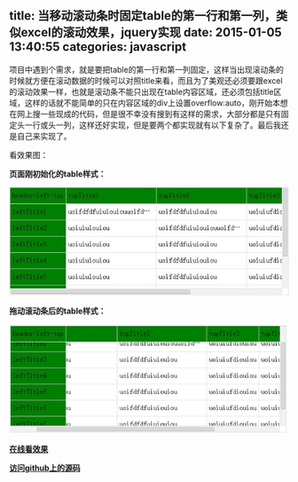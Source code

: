 title: 当移动滚动条时固定table的第一行和第一列，类似excel的滚动效果，jquery实现
date: 2015-01-05 13:40:55
categories: javascript
---

项目中遇到个需求，就是要把table的第一行和第一列固定，这样当出现滚动条的时候就方便在滚动数据的时候可以对照title来看，而且为了美观还必须要跟excel的滚动效果一样，也就是滚动条不能只出现在table内容区域，还必须包括title区域，这样的话就不能简单的只在内容区域的div上设置overflow:auto，刚开始本想在网上搜一些现成的代码，但是很不幸没有搜到有这样的需求，大部分都是只有固定头一行或头一列，这样还好实现，但是要两个都实现就有以下复杂了。最后我还是自己来实现了。


看效果图：

__页面刚初始化的table样式：__

![](/imgs/javascript_excel_table_init.jpg)

__拖动滚动条后的table样式：__

![](/imgs/javascript_excel_table_move.jpg)

__[在线看效果](http://plnkr.co/edit/MUxu6a87lzR2Xptishjq?p=preview)__

__[访问github上的源码](https://github.com/zq210wl/Fixed-the-first-line-and-first-column-of-table)__

